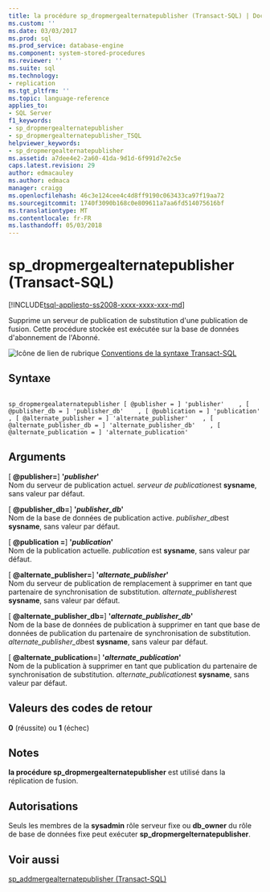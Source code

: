 ```yaml
---
title: la procédure sp_dropmergealternatepublisher (Transact-SQL) | Documents Microsoft
ms.custom: ''
ms.date: 03/03/2017
ms.prod: sql
ms.prod_service: database-engine
ms.component: system-stored-procedures
ms.reviewer: ''
ms.suite: sql
ms.technology:
- replication
ms.tgt_pltfrm: ''
ms.topic: language-reference
applies_to:
- SQL Server
f1_keywords:
- sp_dropmergealternatepublisher
- sp_dropmergealternatepublisher_TSQL
helpviewer_keywords:
- sp_dropmergealternatepublisher
ms.assetid: a7dee4e2-2a60-41da-9d1d-6f991d7e2c5e
caps.latest.revision: 29
author: edmacauley
ms.author: edmaca
manager: craigg
ms.openlocfilehash: 46c3e124cee4c4d8ff9190c063433ca97f19aa72
ms.sourcegitcommit: 1740f3090b168c0e809611a7aa6fd514075616bf
ms.translationtype: MT
ms.contentlocale: fr-FR
ms.lasthandoff: 05/03/2018
---
```

# <a name="spdropmergealternatepublisher-transact-sql"></a>sp_dropmergealternatepublisher (Transact-SQL)
[!INCLUDE[tsql-appliesto-ss2008-xxxx-xxxx-xxx-md](../../includes/tsql-appliesto-ss2008-xxxx-xxxx-xxx-md.md)]

  Supprime un serveur de publication de substitution d'une publication de fusion. Cette procédure stockée est exécutée sur la base de données d'abonnement de l'Abonné.  
  
 ![Icône de lien de rubrique](../../database-engine/configure-windows/media/topic-link.gif "Icône lien de rubrique") [Conventions de la syntaxe Transact-SQL](../../t-sql/language-elements/transact-sql-syntax-conventions-transact-sql.md)  
  
## <a name="syntax"></a>Syntaxe  
  
```  
  
sp_dropmergealaternatepublisher [ @publisher = ] 'publisher'    , [ @publisher_db = ] 'publisher_db'    , [ @publication = ] 'publication'    , [ @alternate_publisher = ] 'alternate_publisher'    , [ @alternate_publisher_db = ] 'alternate_publisher_db'    , [ @alternate_publication = ] 'alternate_publication'  
```  
  
## <a name="arguments"></a>Arguments  
 [  **@publisher=**] **'***publisher***'**  
 Nom du serveur de publication actuel. *serveur de publication*est **sysname**, sans valeur par défaut.  
  
 [  **@publisher_db=**] **'***publisher_db***'**  
 Nom de la base de données de publication active. *publisher_db*est **sysname**, sans valeur par défaut.  
  
 [  **@publication =**] **'***publication***'**  
 Nom de la publication actuelle. *publication* est **sysname**, sans valeur par défaut.  
  
 [  **@alternate_publisher=**] **'***alternate_publisher***'**  
 Nom du serveur de publication de remplacement à supprimer en tant que partenaire de synchronisation de substitution. *alternate_publisher*est **sysname**, sans valeur par défaut.  
  
 [  **@alternate_publisher_db=**] **'***alternate_publisher_db***'**  
 Nom de la base de données de publication à supprimer en tant que base de données de publication du partenaire de synchronisation de substitution. *alternate_publisher_db*est **sysname**, sans valeur par défaut.  
  
 [  **@alternate_publication=**] **'***alternate_publication***'**  
 Nom de la publication à supprimer en tant que publication du partenaire de synchronisation de substitution. *alternate_publication*est **sysname**, sans valeur par défaut.  
  
## <a name="return-code-values"></a>Valeurs des codes de retour  
 **0** (réussite) ou **1** (échec)  
  
## <a name="remarks"></a>Notes  
 **la procédure sp_dropmergealternatepublisher** est utilisé dans la réplication de fusion.  
  
## <a name="permissions"></a>Autorisations  
 Seuls les membres de la **sysadmin** rôle serveur fixe ou **db_owner** du rôle de base de données fixe peut exécuter **sp_dropmergelternatepublisher**.  
  
## <a name="see-also"></a>Voir aussi  
 [sp_addmergealternatepublisher &#40;Transact-SQL&#41;](../../relational-databases/system-stored-procedures/sp-addmergealternatepublisher-transact-sql.md)  
  
  
